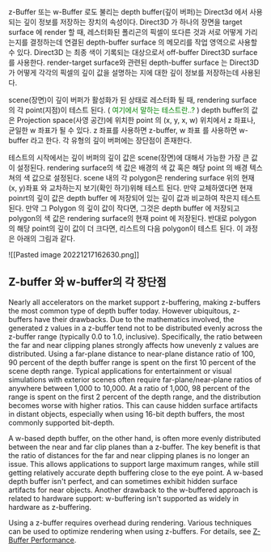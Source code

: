 z-Buffer 또는 w-Buffer 로도 불리는 depth buffer(깊이 버퍼)는 Direct3d 에서 사용되는 깊이 정보를 저장하는 장치의 속성이다. Direct3D 가 하나의 장면을 target surface 에 render 할 때, 레스터화된 폴리곤의 픽셀이 또다른 것과 서로 어떻게 가리는지를 결정하는데 연결된 depth-buffer surface 의 메모리를 작업 영역으로 사용할 수 있다. Direct3D 는 최종 색이 기록되는 대상으로서 off-buffer Direct3D surface 를 사용한다. render-target surface와 관련된 depth-buffer surface 는 Direct3D 가 어떻게 각각의 픽셀의 깊이 값을 설명하는 지에 대한 깊이 정보를 저장하는데 사용된다.

scene(장면)이 깊이 버퍼가 활성화가 된 상태로 레스터화 될 때, rendering surface 의 각 point(지점)이 테스트 된다. (<span style="color:green"> 여기에서 말하는 테스트란..? </span>)  depth buffer의 값은 Projection space(사영 공간)에 위치한 point 의 (x, y, x, w) 위치에서  z 좌표나, 균일한 w 좌표가 될 수 있다. z 좌표를 사용하면  z-buffer, w 좌표 를 사용하면 w-buffer 라고 한다. 각 유형의 깊이 버퍼에는 장단점이 존재한다.

테스트의 시작에서는 깊이 버퍼의 깊이 값은 scene(장면)에 대해서 가능한 가장 큰 값이 설정된다. rendering surface의 색 값은 배경의 색 값 혹은 해당 point 의 배경 텍스쳐의 색 값으로 설정된다. scene 내의 각 polygon은 rendering surface 위의 현재 (x, y)좌표 와 교차하는지 보기(확인 하기)위해 테스트 된다. 만약 교체하였다면 현재 poinrt의 깊이 값은 depth buffer 에 저장되어 있는 깊이 값과 비교하여 작은지 테스트 된다. 만약 그 Polygon 의 깊이 값이 작다면, 그것은 depth buffer 에 저장되고 polygon의 색 값은 rendering surface의 현재 point 에 저장된다. 반대로 polygon 의 해당 point의 깊이 값이 더 크다면, 리스트의 다음 polygon이 테스트 된다. 이 과정은 아래의 그림과 같다.

![[Pasted image 20221217162630.png]]

## Z-buffer 와 w-buffer의 각 장단점

Nearly all accelerators on the market support z-buffering, making z-buffers the most common type of depth buffer today. However ubiquitous, z-buffers have their drawbacks. Due to the mathematics involved, the generated z values in a z-buffer tend not to be distributed evenly across the z-buffer range (typically 0.0 to 1.0, inclusive). Specifically, the ratio between the far and near clipping planes strongly affects how unevenly z values are distributed. Using a far-plane distance to near-plane distance ratio of 100, 90 percent of the depth buffer range is spent on the first 10 percent of the scene depth range. Typical applications for entertainment or visual simulations with exterior scenes often require far-plane/near-plane ratios of anywhere between 1,000 to 10,000. At a ratio of 1,000, 98 percent of the range is spent on the first 2 percent of the depth range, and the distribution becomes worse with higher ratios. This can cause hidden surface artifacts in distant objects, especially when using 16-bit depth buffers, the most commonly supported bit-depth.

A w-based depth buffer, on the other hand, is often more evenly distributed between the near and far clip planes than a z-buffer. The key benefit is that the ratio of distances for the far and near clipping planes is no longer an issue. This allows applications to support large maximum ranges, while still getting relatively accurate depth buffering close to the eye point. A w-based depth buffer isn't perfect, and can sometimes exhibit hidden surface artifacts for near objects. Another drawback to the w-buffered approach is related to hardware support: w-buffering isn't supported as widely in hardware as z-buffering.

Using a z-buffer requires overhead during rendering. Various techniques can be used to optimize rendering when using z-buffers. For details, see [Z-Buffer Performance](https://learn.microsoft.com/en-us/windows/win32/direct3d9/performance-optimizations).